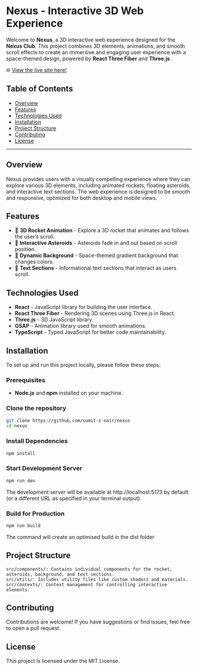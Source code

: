 # Nexus - Interactive 3D Web Experience

Welcome to **Nexus**, a 3D interactive web experience designed for the **Nexus Club**. This project combines 3D elements, animations, and smooth scroll effects to create an immersive and engaging user experience with a space-themed design, powered by **React Three Fiber** and **Three.js**.

🌐 [View the live site here!](https://nexus-pes-alpha.vercel.app/)

## Table of Contents

- [Overview](#overview)
- [Features](#features)
- [Technologies Used](#technologies-used)
- [Installation](#installation)
- [Project Structure](#project-structure)
- [Contributing](#contributing)
- [License](#license)

---

## Overview

Nexus provides users with a visually compelling experience where they can explore various 3D elements, including animated rockets, floating asteroids, and interactive text sections. The web experience is designed to be smooth and responsive, optimized for both desktop and mobile views.

## Features

- 🚀 **3D Rocket Animation** - Explore a 3D rocket that animates and follows the user’s scroll.
- 🌌 **Interactive Asteroids** - Asteroids fade in and out based on scroll position.
- 🌠 **Dynamic Background** - Space-themed gradient background that changes colors.
- 📝 **Text Sections** - Informational text sections that interact as users scroll.

## Technologies Used

- **React** - JavaScript library for building the user interface.
- **React Three Fiber** - Rendering 3D scenes using Three.js in React.
- **Three.js** - 3D JavaScript library.
- **GSAP** - Animation library used for smooth animations.
- **TypeScript** - Typed JavaScript for better code maintainability.

## Installation

To set up and run this project locally, please follow these steps:

### Prerequisites

- **Node.js** and **npm** installed on your machine.

### Clone the repository

```bash
git clone https://github.com/sumit-s-nair/nexus
cd nexus
```

### Install Dependencies 

```bash
npm install
```

### Start Development Server

```bash
npm run dev
```
The development server will be available at http://localhost:5173 by default (or a different URL as specified in your terminal output).

### Build for Production 
```bash
npm run build
```
The command will create an optimised build in the dist folder 

## Project Structure

    src/components/: Contains individual components for the rocket, asteroids, background, and text sections.
    src/utils/: Includes utility files like custom shaders and materials.
    src/contexts/: Context management for controlling interactive elements.

## Contributing

Contributions are welcome! If you have suggestions or find issues, feel free to open a pull request.

## License

This project is licensed under the MIT License.

